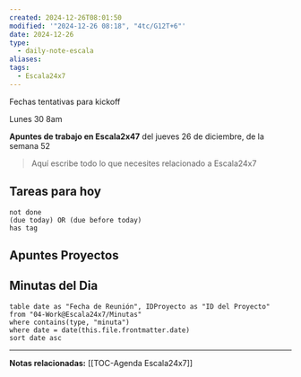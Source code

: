 ```yaml
---
created: 2024-12-26T08:01:50
modified: '"2024-12-26 08:18", "4tc/G12T+6"'
date: 2024-12-26
type:
  - daily-note-escala
aliases: 
tags:
  - Escala24x7
---
```

Fechas tentativas para kickoff

Lunes 30 8am


**Apuntes de trabajo en Escala2x47** del  jueves 26 de diciembre, de la semana 52 

> Aquí escribe todo lo que necesites relacionado a Escala24x7

## Tareas para hoy

```tasks
not done
(due today) OR (due before today)
has tag
```

## Apuntes Proyectos


## Minutas del Dia
 ```dataview
table date as "Fecha de Reunión", IDProyecto as "ID del Proyecto"
from "04-Work@Escala24x7/Minutas"
where contains(type, "minuta")
where date = date(this.file.frontmatter.date)
sort date asc
```

----
**Notas relacionadas:**
[[TOC-Agenda Escala24x7]]

